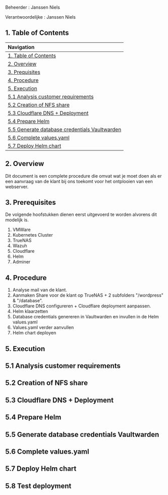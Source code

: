 Beheerder : Janssen Niels

Verantwoordelijke : Janssen Niels

## 1. Table of Contents 

| Navigation |             
| :-------------------------------------------------  |
| [1. Table of Contents](#1-table-of-contents)             |
| [2. Overview](#2-Overview)  |
| [3. Prequisites](#3-prerequisites)                     |
| [4. Procedure](#4-procedure)       |
| [5. Execution](#5-execution)         |
| [5.1 Analysis customer requirements ](#51-virtual-machine-overview)     |
| [5.2 Creation of NFS share](#52-truenas-installer)           |
| [5.3 Cloudflare DNS + Deployment](#52-truenas-installer)           |
| [5.4 Prepare Helm](#52-truenas-installer)           |
| [5.5 Generate database credentials Vaultwarden](#52-truenas-installer)           |
| [5.6 Complete values.yaml](#52-truenas-installer)           |
| [5.7 Deploy Helm chart](#52-truenas-installer)           |


## 2. Overview

Dit document is een complete procedure die omvat wat je moet doen als er een aanvraag van de klant bij ons toekomt voor het ontplooien van een webserver. 

## 3. Prerequisites 

De volgende hoofstukken dienen eerst uitgevoerd te worden alvorens dit modelijk is.

1. VMWare
2. Kubernetes Cluster
3. TrueNAS
4. Wazuh
5. Cloudflare
6. Helm
7. Adminer

## 4. Procedure

1. Analyse mail van de klant.
2. Aanmaken Share voor de klant op TrueNAS + 2 subfolders "/wordpress" & "/database".
3. Cloudflare DNS configureren + Cloudflare deployment aanpassen.
4. Helm klaarzetten
5. Database credentials genereren in Vaultwarden en invullen in de Helm values.yaml
6. Values.yaml verder aanvullen
7. Helm chart deployen

## 5. Execution

## 5.1 Analysis customer requirements 

## 5.2 Creation of NFS share

## 5.3 Cloudflare DNS + Deployment

## 5.4 Prepare Helm 

## 5.5 Generate database credentials Vaultwarden

## 5.6 Complete values.yaml

## 5.7 Deploy Helm chart

## 5.8 Test deployment 

